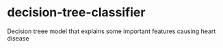 # decision-tree-classifier
Decision treee model that explains some important features causing heart disease
